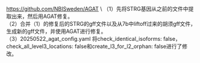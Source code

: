 https://github.com/NBISweden/AGAT \ 
（1）先将STRG基因从之前的文件中提取出来，然后用AGAT修复。 \
（2）合并（1）的修复后的STRG的gff文件以及从7b中liftoff过来的胡须gff文件，生成新的gff文件，并使用AGAT进行修复。 \
（3）20250522_agat_config.yaml 将check_identical_isoforms: false，check_all_level3_locations: false和create_l3_for_l2_orphan: false进行了修改。
